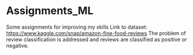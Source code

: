 # Assignments_ML
Some assignments for improving my skills
Link to dataset: https://www.kaggle.com/snap/amazon-fine-food-reviews
The problem of review classification is addressed and reviews are classified as positive or negative.

